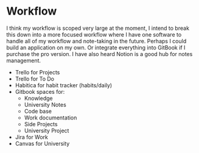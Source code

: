 # Workflow

I think my workflow is scoped very large at the moment, I intend to break this down into a more focused workflow where I have one software to handle all of my workflow and note-taking in the future. Perhaps I could build an application on my own. Or integrate everything into GitBook if I purchase the pro version. I have also heard Notion is a good hub for notes management. 

* Trello for Projects
* Trello for To Do
* Habitica for habit tracker \(habits/daily\)
* Gitbook spaces for:
  * Knowledge
  * University Notes
  * Code base
  * Work documentation
  * Side Projects 
  * University Project
* Jira for Work
* Canvas for University



